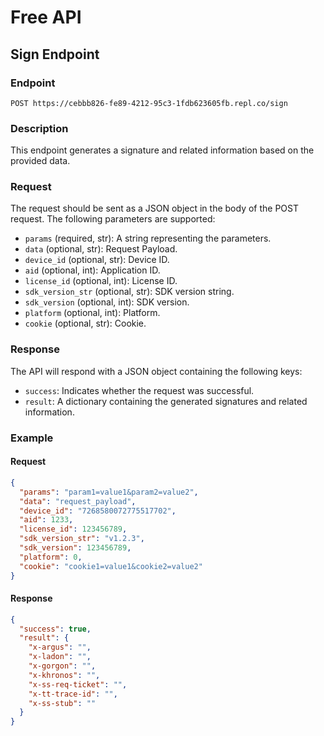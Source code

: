 # Free API

## Sign Endpoint

### Endpoint

`POST https://cebbb826-fe89-4212-95c3-1fdb623605fb.repl.co/sign`

### Description

This endpoint generates a signature and related information based on the provided data.

### Request

The request should be sent as a JSON object in the body of the POST request. The following parameters are supported:

- `params` (required, str): A string representing the parameters.
- `data` (optional, str): Request Payload.
- `device_id` (optional, str): Device ID.
- `aid` (optional, int): Application ID.
- `license_id` (optional, int): License ID.
- `sdk_version_str` (optional, str): SDK version string.
- `sdk_version` (optional, int): SDK version.
- `platform` (optional, int): Platform.
- `cookie` (optional, str): Cookie.

### Response

The API will respond with a JSON object containing the following keys:

- `success`: Indicates whether the request was successful.
- `result`: A dictionary containing the generated signatures and related information.

### Example

#### Request

```json
{
  "params": "param1=value1&param2=value2",
  "data": "request_payload",
  "device_id": "7268580072775517702",
  "aid": 1233,
  "license_id": 123456789,
  "sdk_version_str": "v1.2.3",
  "sdk_version": 123456789,
  "platform": 0,
  "cookie": "cookie1=value1&cookie2=value2"
}
```
#### Response

```json
{
  "success": true,
  "result": {
    "x-argus": "",
    "x-ladon": "",
    "x-gorgon": "",
    "x-khronos": "",
    "x-ss-req-ticket": "",
    "x-tt-trace-id": "",
    "x-ss-stub": ""
  }
}
```
